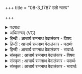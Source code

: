 +++
title = "08-3_1787 उतो न्वस्य"

+++
<details><summary>पदपाठः</summary>

उ꣣त꣢। उ꣣। नु꣢। अ꣣स्य। जो꣡ष꣢꣯म्। आ। इ꣡न्द्रः꣢꣯। सु꣣त꣡स्य꣢। गो꣡म꣢꣯तः। प्रा꣣तः꣢। हो꣡ता꣢꣯। इ꣡व। मत्सति। १७८७।
</details>

<details><summary>अधिमन्त्रम् (VC)</summary>

- सोमः
- बिन्दुः पूतदक्षो वा आङ्गिरसः
- गायत्री
- षड्जः
</details>

<details><summary>हिन्दी : आचार्य रामनाथ वेदालंकार - विषयः</summary>

आगे फिर ब्रह्मानन्द का विषय है।
</details>

<details><summary>हिन्दी : आचार्य रामनाथ वेदालंकार - पदार्थः</summary>

पदार्थान्वय -  (उत उ नु) और (प्रातः) प्रातःकाल (सुतस्य) ब्रह्मयज्ञ द्वारा परिस्रुत, (गोमतः) प्रकाशयुक्त (अस्य) इस ब्रह्मानन्द-रूप सोमरस के (जोषम्) सेवन की (इन्द्रः) योगी मनुष्य (मत्सति) स्तुति करता है, (होता इव) जैसे होम करनेवाला मनुष्य अग्नि की स्तुति करता है ॥३॥ यहाँ उपमालङ्कार है ॥३॥
</details>

<details><summary>हिन्दी : आचार्य रामनाथ वेदालंकार - भावार्थः</summary>

भावार्थ -  जैसे प्रातःकाल देवयज्ञ में अग्नि में होम करनेवाला पुरुष अग्नि की स्तुति करता है,वैसे ही योगी ब्रह्मयज्ञ में परमात्मा की सङ्गति से प्राप्त आनन्द की स्तुति करता है ॥३॥
</details>

<details><summary>संस्कृत : आचार्य रामनाथ वेदालंकार - विषयः</summary>

अथ पुनर्ब्रह्मानन्दविषयमाह।
</details>

<details><summary>संस्कृत : आचार्य रामनाथ वेदालंकार - पदार्थः</summary>

पदार्थान्वय -  (उत उ नु) अपि च (प्रातः) प्रभातवेलायाम् (सुतस्य) ब्रह्मयज्ञेन अभिषुतस्य (गोमतः) प्रकाशयुक्तस्य (अस्य) ब्रह्मानन्दरूपस्य सोमरसस्य (जोषम्) सेवनम्। [जुषी प्रीतिसेवनयोः, तुदादिः, घञ् प्रत्ययः।] (इन्द्रः) योगी जनः (मत्सति) स्तौति। [मदि स्तुत्यादौ, लेटि सिब्विकरणे रूपम्।] (होता इव) होमकर्ता यथा यज्ञाग्निं स्तौति तथा ॥३॥ अत्रोपमालङ्कारः ॥३॥
</details>

<details><summary>संस्कृत : आचार्य रामनाथ वेदालंकार - भावार्थः</summary>

भावार्थ -  यथा प्रातर्देवयज्ञेऽग्नौ होमकर्ता पुरुषोऽग्निं स्तौति तथा योगी ब्रह्मयज्ञे परमात्मसङ्गेन प्राप्तमानन्दं स्तौति ॥३॥
</details>